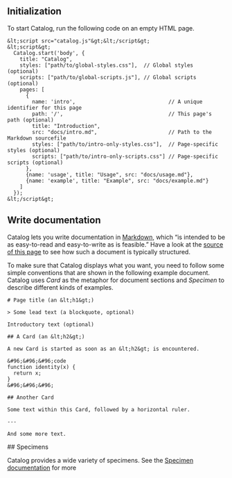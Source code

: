 ## Initialization

To start Catalog, run the following code on an empty HTML page.

```code
&lt;script src="catalog.js"&gt;&lt;/script&gt;
&lt;script&gt;
  Catalog.start('body', {
    title: "Catalog",
    styles: ["path/to/global-styles.css"],  // Global styles (optional)
    scripts: ["path/to/global-scripts.js"], // Global scripts (optional)
    pages: [
      {
        name: 'intro',                              // A unique identifier for this page
        path: '/',                                  // This page's path (optional)
        title: "Introduction",
        src: "docs/intro.md",                       // Path to the Markdown sourcefile
        styles: ["path/to/intro-only-styles.css"],  // Page-specific styles (optional)
        scripts: ["path/to/intro-only-scripts.css"] // Page-specific scripts (optional)
      },
      {name: 'usage', title: "Usage", src: "docs/usage.md"},
      {name: 'example', title: "Example", src: "docs/example.md"}
    ]
  });
&lt;/script&gt;
```

## Write documentation

Catalog lets you write documentation in [Markdown](http://daringfireball.net/projects/markdown/syntax), which “is intended to be as easy-to-read and easy-to-write as is feasible.” Have a look at the [source of this page](docs/usage.md) to see how such a document is typically structured.

To make sure that Catalog displays what you want, you need to follow some simple conventions that are shown in the following example document. Catalog uses _Card_ as the metaphor for document sections and _Specimen_ to describe different kinds of examples.

```code
# Page title (an &lt;h1&gt;)

> Some lead text (a blockquote, optional)

Introductory text (optional)

## A Card (an &lt;h2&gt;)

A new Card is started as soon as an &lt;h2&gt; is encountered.

&#96;&#96;&#96;code
function identity(x) {
  return x;
}
&#96;&#96;&#96;

## Another Card

Some text within this Card, followed by a horizontal ruler.

---

And some more text.

```

## Specimens

Catalog provides a wide variety of specimens. See the [Specimen documentation](#/specimens) for more
